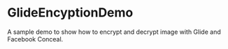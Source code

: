 # GlideEncyptionDemo
A sample demo to show how to encrypt and decrypt image with Glide and Facebook Conceal.
